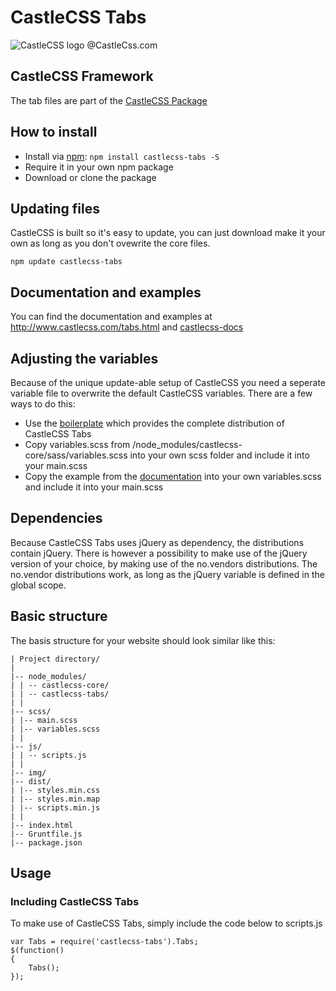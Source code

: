 # CastleCSS Tabs
![CastleCSS logo @CastleCss.com](https://www.doordarius.nl/castlecss-logo-250.png)

## CastleCSS Framework
The tab files are part of the [CastleCSS Package](https://github.com/CastleCSS/castlecss)

## How to install
- Install via [npm](https://www.npmjs.com/): ```npm install castlecss-tabs -S```
- Require it in your own npm package
- Download or clone the package

## Updating files
CastleCSS is built so it's easy to update, you can just download make it your own as long as you don't ovewrite the core files. 

```npm update castlecss-tabs```

## Documentation and examples
You can find the documentation and examples at http://www.castlecss.com/tabs.html and [castlecss-docs](https://github.com/CastleCSS/castlecss-docs)


## Adjusting the variables
Because of the unique update-able setup of CastleCSS you need a seperate variable file to overwrite the default CastleCSS variables. There are a few ways to do this: 

- Use the [boilerplate](https://github.com/CastleCSS/castlecss-boilerplate/) which provides the complete distribution of CastleCSS Tabs
- Copy variables.scss from /node_modules/castlecss-core/sass/variables.scss into your own scss folder and include it into your main.scss
- Copy the example from the [documentation](http://castlecss.com/tabs.html) into your own variables.scss and include it into your main.scss

## Dependencies
Because CastleCSS Tabs uses jQuery as dependency, the distributions contain jQuery. There is however a possibility to make use of the jQuery version of your choice, by making use of the no.vendors distributions.
The no.vendor distributions work, as long as the jQuery variable is defined in the global scope.

## Basic structure
The basis structure for your website should look similar like this:

```
| Project directory/
|
|-- node_modules/
| | -- castlecss-core/
| | -- castlecss-tabs/
| | 
|-- scss/
| |-- main.scss
| |-- variables.scss
| |
|-- js/
| | -- scripts.js
| |
|-- img/
|-- dist/
| |-- styles.min.css
| |-- styles.min.map
| |-- scripts.min.js
| |
|-- index.html
|-- Gruntfile.js
|-- package.json
```

## Usage


### Including CastleCSS Tabs
To make use of CastleCSS Tabs, simply include the code below to scripts.js

```
var Tabs = require('castlecss-tabs').Tabs;
$(function()
{
	Tabs();
});
```

